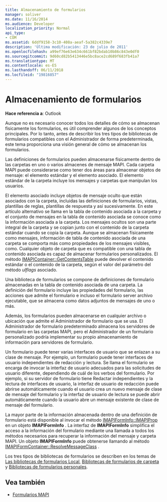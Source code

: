 ```yaml
---
title: Almacenamiento de formularios
manager: soliver
ms.date: 11/16/2014
ms.audience: Developer
localization_priority: Normal
api_type:
- COM
ms.assetid: 6ddf9158-3c10-408a-aeaf-5a382c4339e7
description: 'Última modificación: 23 de julio de 2011'
ms.openlocfilehash: a99ef76e63e634c661bf82bdab10b86c843e0df0
ms.sourcegitcommit: 9d60cd82b5413446e5bc8ace2cd689f683fb41a7
ms.translationtype: MT
ms.contentlocale: es-ES
ms.lasthandoff: 06/11/2018
ms.locfileid: "19816857"
---
```

# <a name="form-storage"></a>Almacenamiento de formularios

**Hace referencia a**: Outlook 
  
Aunque no es necesario conocer todos los detalles de cómo se almacenan físicamente los formularios, es útil comprender algunos de los conceptos principales. Por lo tanto, antes de describir los tres tipos de bibliotecas de formularios compatibles con el Administrador de forma predeterminada, este tema proporciona una visión general de cómo se almacenan los formularios.
  
Las definiciones de formularios pueden almacenarse físicamente dentro de las carpetas en uno o varios almacenes de mensaje MAPI. Cada carpeta MAPI puede considerarse como tener dos áreas para almacenar objetos de mensaje: el elemento estándar y el elemento asociado. El elemento estándar de la carpeta incluye los mensajes y carpetas que manipulan los usuarios.
  
El elemento asociado incluye objetos de mensaje oculto que están asociados con la carpeta, incluidas las definiciones de formularios, vistas, plantillas de reglas, plantillas de respuesta y así sucesivamente. En este artículo alternativo se llama en la tabla de contenido asociada a la carpeta y el conjunto de mensajes en la tabla de contenido asociada se conoce como la información asociada a la carpeta. Los mensajes ocultos son una parte integral de la carpeta y se copian junto con el contenido de la carpeta estándar cuando se copia la carpeta. Aunque se almacenan físicamente como mensajes, información de tabla de contenido asociada de una carpeta se comporta más como propiedades de los mensajes visibles, como. Cualquier objeto de carpeta que es compatible con una tabla de contenido asociada es capaz de almacenar formularios personalizados. El método [IMAPIContainer::GetContentsTable](imapicontainer-getcontentstable.md) puede devolver el contenido estándar o el contenido de la carpeta, según el valor del parámetro del método _ulflags_ asociado. 
  
Una biblioteca de formularios se compone de definiciones de formulario almacenadas en la tabla de contenido asociada de una carpeta. La definición del formulario incluye las propiedades del formulario, las acciones que admite el formulario e incluso el formulario server archivo ejecutable, que se almacena como datos adjuntos de mensajes de uno o más.
  
Además, los formularios pueden almacenarse en cualquier archivo o ubicación que admite el Administrador de formulario que se usa. El Administrador de formulario predeterminado almacena los servidores de formulario en las carpetas MAPI, pero el Administrador de un formulario personalizado podría implementar su propio almacenamiento de información para servidores de formulario.
  
Un formulario puede tener varias interfaces de usuario que se enlazan a su clase de mensaje. Por ejemplo, un formulario puede tener interfaces de usuario independientes de redacción y lectura. Se llama el formulario se encarga de invocar la interfaz de usuario adecuados para las solicitudes de usuario diferente, dependiendo de cuál de los verbos del formulario. Por ejemplo, si su servidor de formulario tiene Redactar independientes y la lectura de interfaces de usuario, la interfaz de usuario de redacción puede abrirse automáticamente cuando el usuario crea un nuevo mensaje de clase de mensaje del formulario y la interfaz de usuario de lectura se puede abrir automáticamente cuando la usuario abre un mensaje existente de clase de mensaje del formulario.
  
La mayor parte de la información almacenada dentro de una definición de formulario está disponible al invocar el método [IMAPIFormInfo::IMAPIProp](imapiforminfoimapiprop.md) en un objeto **IMAPIFormInfo** . La interfaz de **IMAPIFormInfo** simplifica el acceso a la información del formulario mediante una llamada a todos los métodos necesarios para recuperar la información del mensaje y carpeta MAPI. Un objeto **IMAPIFormInfo** puede obtenerse llamando al método [IMAPIFormContainer::ResolveMessageClass](imapiformcontainer-resolvemessageclass.md) . 
  
Los tres tipos de bibliotecas de formularios se describen en los temas de [Las bibliotecas de formularios Local](local-form-libraries.md), [Bibliotecas de formularios de carpeta](folder-form-libraries.md) y [Bibliotecas de formularios personales](personal-form-libraries.md).
  
## <a name="see-also"></a>Vea también

- [Formularios MAPI](mapi-forms.md)

